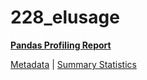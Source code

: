 # 228_elusage

[**Pandas Profiling Report**](https://epistasislab.github.io/penn-ml-benchmarks/profile/228_elusage.html)

[Metadata](metadata.yaml) | [Summary Statistics](summary_stats.csv)

